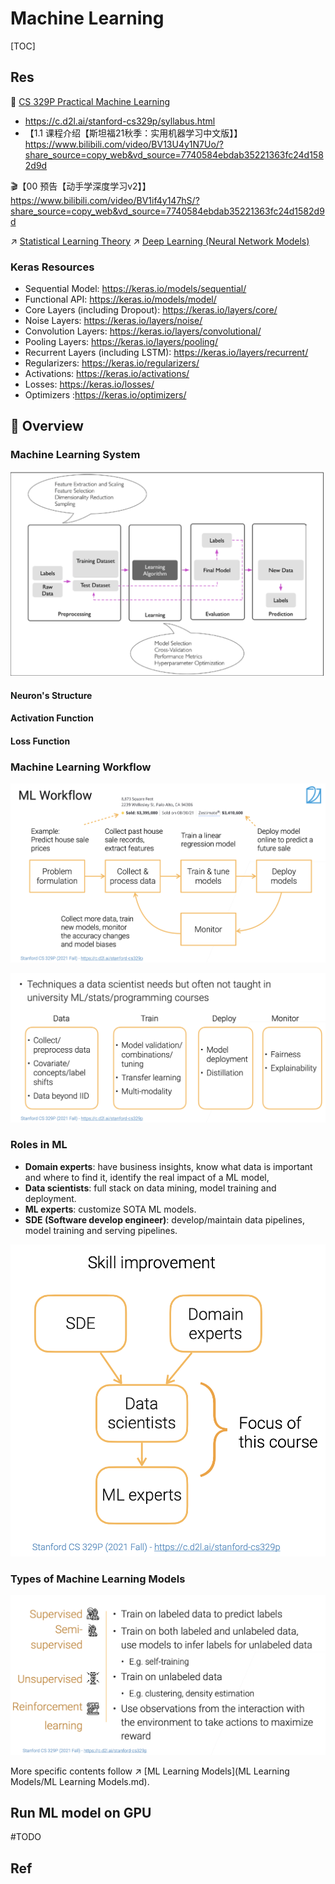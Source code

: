 # Machine Learning

[TOC]



## Res
🏫 [CS 329P Practical Machine Learning](../../../🏠%20Assets/Schools/Stanford/CS%20329P%20Practical%20Machine%20Learning/CS%20329P%20Practical%20Machine%20Learning.md)
- https://c.d2l.ai/stanford-cs329p/syllabus.html
- 【1.1 课程介绍【斯坦福21秋季：实用机器学习中文版】】 https://www.bilibili.com/video/BV13U4y1N7Uo/?share_source=copy_web&vd_source=7740584ebdab35221363fc24d1582d9d


🎬【00 预告【动手学深度学习v2】】 https://www.bilibili.com/video/BV1if4y147hS/?share_source=copy_web&vd_source=7740584ebdab35221363fc24d1582d9d

↗️ [Statistical Learning Theory](📌%20Statistical%20Learning%20Theory/Statistical%20Learning%20Theory.md)
↗️ [Deep Learning (Neural Network Models)](../🥽%20Deep%20Learning%20(Neural%20Network%20Models)/Deep%20Learning%20(Neural%20Network%20Models).md)

### Keras Resources
- Sequential Model: https://keras.io/models/sequential/
- Functional API: https://keras.io/models/model/
- Core Layers (including Dropout): https://keras.io/layers/core/
- Noise Layers: https://keras.io/layers/noise/
- Convolution Layers: https://keras.io/layers/convolutional/
- Pooling Layers: https://keras.io/layers/pooling/
- Recurrent Layers (including LSTM): https://keras.io/layers/recurrent/
- Regularizers: https://keras.io/regularizers/
- Activations: https://keras.io/activations/
- Losses: https://keras.io/losses/
- Optimizers :https://keras.io/optimizers/



## 🌄 Overview
### Machine Learning System
![](../../../../Assets/Pics/Screenshot%202023-01-28%20at%2012.50.14%20PM.png)

#### Neuron's Structure


#### Activation Function


#### Loss Function




### Machine Learning Workflow
![](../../../../Assets/Pics/Screenshot%202023-01-28%20at%208.07.44%20PM.png)

![](../../../../Assets/Pics/Screenshot%202023-01-28%20at%208.08.33%20PM.png)


### Roles in ML
- **Domain experts**: have business insights, know what data is important and where to find it, identify the real impact of a ML model,
- **Data scientists**: full stack on data mining, model training and deployment.
- **ML experts**: customize SOTA ML models.
- **SDE (Software develop engineer)**: develop/maintain data pipelines, model training and serving pipelines.

![|500](../../../../Assets/Pics/Screenshot%202023-01-28%20at%208.11.41%20PM.png)



### Types of Machine Learning Models
![](../../../../Assets/Pics/Screenshot%202023-01-28%20at%208.19.21%20PM.png)

More specific contents follow ↗️ [ML Learning Models](ML Learning Models/ML Learning Models.md).



## Run ML model on GPU
#TODO 



## Ref